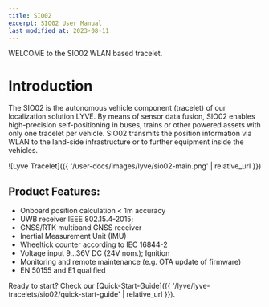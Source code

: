 ```yaml
---
title: SIO02
excerpt: SIO02 User Manual
last_modified_at: 2023-08-11
---
```


WELCOME to the SIO02 WLAN based tracelet.

# Introduction

The SIO02 is the autonomous vehicle component (tracelet) of our localization solution LYVE. By means of sensor data fusion, SIO02 enables high-precision self-positioning in buses, trains or other powered assets with only one tracelet per vehicle. SIO02 transmits the position information via WLAN to the land-side infrastructure or to further equipment inside the vehicles.

![Lyve Tracelet]({{ '/user-docs/images/lyve/sio02-main.png' | relative_url }})

## Product Features:

- Onboard position calculation < 1m accuracy
- UWB receiver IEEE 802.15.4-2015;
- GNSS/RTK multiband GNSS receiver
- Inertial Measurement Unit (IMU)
- Wheeltick counter according to IEC 16844-2
- Voltage input 9…36V DC (24V nom.); Ignition
- Monitoring and remote maintenance (e.g. OTA update of firmware)
- EN 50155 and E1 qualified


Ready to start? Check our [Quick-Start-Guide]({{ '/lyve/lyve-tracelets/sio02/quick-start-guide' | relative_url }}).
